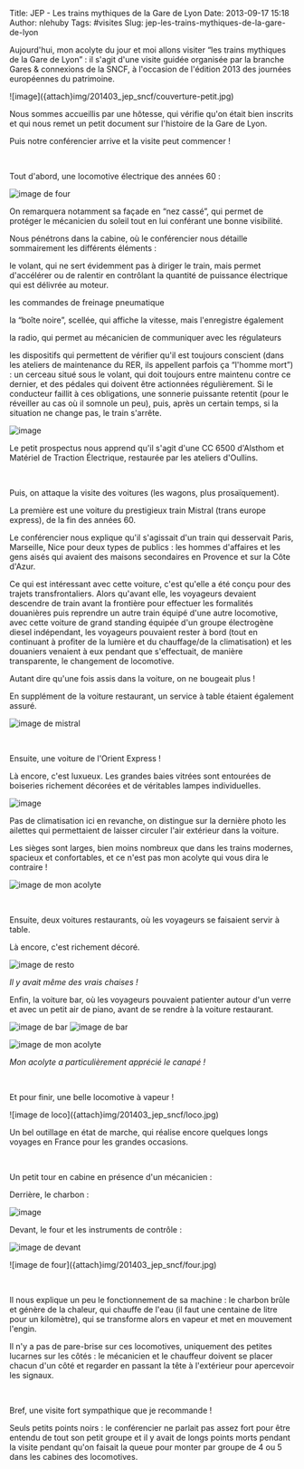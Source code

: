 Title: JEP - Les trains mythiques de la Gare de Lyon
Date: 2013-09-17 15:18
Author: nlehuby
Tags: #visites
Slug: jep-les-trains-mythiques-de-la-gare-de-lyon


Aujourd'hui, mon acolyte du jour et moi allons visiter “les trains
mythiques de la Gare de Lyon” : il s'agit d'une visite guidée organisée
par la branche Gares & connexions de la SNCF, à l'occasion de l'édition
2013 des journées européennes du patrimoine.

</p>
![image]({attach}img/201403_jep_sncf/couverture-petit.jpg)

</p>

Nous sommes accueillis par une hôtesse, qui vérifie qu'on était bien
inscrits et qui nous remet un petit document sur l'histoire de la Gare
de Lyon.

</p>

Puis notre conférencier arrive et la visite peut commencer !

</p>

 

</p>

Tout d'abord, une locomotive électrique des années 60 :

</p>


![image de four]({attach}img/201403_jep_sncf/nezcasse-petit.jpg)


</p>
</p>

On remarquera notamment sa façade en “nez cassé”, qui permet de protéger
le mécanicien du soleil tout en lui conférant une bonne visibilité.

</p>

Nous pénétrons dans la cabine, où le conférencier nous détaille
sommairement les différents éléments :

</p>

le volant, qui ne sert évidemment pas à diriger le train, mais permet
d'accélérer ou de ralentir en contrôlant la quantité de puissance
électrique qui est délivrée au moteur.

</p>

les commandes de freinage pneumatique

</p>

la “boîte noire”, scellée, qui affiche la vitesse, mais l'enregistre
également

</p>

la radio, qui permet au mécanicien de communiquer avec les régulateurs

</p>

les dispositifs qui permettent de vérifier qu'il est toujours conscient
(dans les ateliers de maintenance du RER, ils appellent parfois ça
“l'homme mort”) : un cerceau situé sous le volant, qui doit toujours
entre maintenu contre ce dernier, et des pédales qui doivent être
actionnées régulièrement. Si le conducteur faillit à ces obligations,
une sonnerie puissante retentit (pour le réveiller au cas où il somnole
un peu), puis, après un certain temps, si la situation ne change pas, le
train s'arrête.

</p>

![image]({attach}img/201403_jep_sncf/together.jpg)


</p>
</p>

Le petit prospectus nous apprend qu'il s'agit d'une CC 6500 d'Alsthom et
Matériel de Traction Électrique, restaurée par les ateliers d'Oullins.

</p>

 

</p>

Puis, on attaque la visite des voitures (les wagons, plus
prosaïquement).

</p>

La première est une voiture du prestigieux train Mistral (trans europe
express), de la fin des années 60.

</p>

Le conférencier nous explique qu'il s'agissait d'un train qui desservait
Paris, Marseille, Nice pour deux types de publics : les hommes
d'affaires et les gens aisés qui avaient des maisons secondaires en
Provence et sur la Côte d'Azur.

</p>

Ce qui est intéressant avec cette voiture, c'est qu'elle a été conçu
pour des trajets transfrontaliers. Alors qu'avant elle, les voyageurs
devaient descendre de train avant la frontière pour effectuer les
formalités douanières puis reprendre un autre train équipé d'une autre
locomotive, avec cette voiture de grand standing équipée d'un groupe
électrogène diesel indépendant, les voyageurs pouvaient rester à bord
(tout en continuant à profiter de la lumière et du chauffage/de la
climatisation) et les douaniers venaient à eux pendant que s'effectuait,
de manière transparente, le changement de locomotive.

</p>

Autant dire qu'une fois assis dans la voiture, on ne bougeait plus !

</p>

En supplément de la voiture restaurant, un service à table étaient
également assuré.

</p>

![image de mistral]({attach}img/201403_jep_sncf/mistral.jpg)


</p>
</p>

 

</p>

Ensuite, une voiture de l'Orient Express !

</p>

Là encore, c'est luxueux. Les grandes baies vitrées sont entourées de
boiseries richement décorées et de véritables lampes individuelles.

</p>

![image]({attach}img/201403_jep_sncf/orient.jpg)

</p>
</p>

Pas de climatisation ici en revanche, on distingue sur la dernière photo
les ailettes qui permettaient de laisser circuler l'air extérieur dans
la voiture.

</p>

Les sièges sont larges, bien moins nombreux que dans les trains
modernes, spacieux et confortables, et ce n'est pas mon acolyte qui vous
dira le contraire !

</p>

![image de mon acolyte]({attach}img/201403_jep_sncf/simon-petit.jpg)



 

</p>

Ensuite, deux voitures restaurants, où les voyageurs se faisaient servir
à table.

</p>

Là encore, c'est richement décoré.

</p>

![image de resto]({attach}img/201403_jep_sncf/resto-petit.jpg)

</p>
</p>

<p>
<address style="margin-bottom: 0cm;">
Il y avait même des vrais chaises !
</address>
</p>

Enfin, la voiture bar, où les voyageurs pouvaient patienter autour d'un
verre et avec un petit air de piano, avant de se rendre à la voiture
restaurant.

</p>

![image de bar]({attach}img/201403_jep_sncf/bar.jpg)
![image de bar]({attach}img/201403_jep_sncf/bar1.jpg)

</p>

![image de mon acolyte]({attach}img/201403_jep_sncf/simon-petit_0.jpg)
</p>

<p>
<address style="margin-bottom: 0cm;">
Mon acolyte a particulièrement apprécié le canapé !  
 
</address>
</p>

 

</p>

Et pour finir, une belle locomotive à vapeur !

</p>
![image de loco]({attach}img/201403_jep_sncf/loco.jpg)


</p>
</p>

Un bel outillage en état de marche, qui réalise encore quelques longs
voyages en France pour les grandes occasions.

</p>

 

</p>

Un petit tour en cabine en présence d'un mécanicien :

</p>

Derrière, le charbon :

</p>

![image]({attach}img/201403_jep_sncf/derriere.jpg)


</p>
</p>

Devant, le four et les instruments de contrôle :

</p>

![image de devant]({attach}img/201403_jep_sncf/devant.jpg)



</p>
</p>
![image de four]({attach}img/201403_jep_sncf/four.jpg)



</p>
</p>

 

</p>

Il nous explique un peu le fonctionnement de sa machine : le charbon
brûle et génère de la chaleur, qui chauffe de l'eau (il faut une
centaine de litre pour un kilomètre), qui se transforme alors en vapeur
et met en mouvement l'engin.

</p>

Il n'y a pas de pare-brise sur ces locomotives, uniquement des petites
lucarnes sur les côtés : le mécanicien et le chauffeur doivent se placer
chacun d'un côté et regarder en passant la tête à l'extérieur pour
apercevoir les signaux.

</p>

 

</p>

Bref, une visite fort sympathique que je recommande !

</p>

Seuls petits points noirs : le conférencier ne parlait pas assez fort
pour être entendu de tout son petit groupe et il y avait de longs points
morts pendant la visite pendant qu'on faisait la queue pour monter par
groupe de 4 ou 5 dans les cabines des locomotives.

</p>

 
